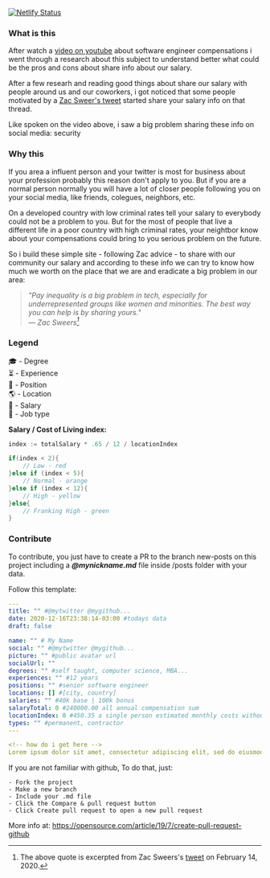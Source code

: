 [![Netlify Status](https://api.netlify.com/api/v1/badges/624765bd-73de-4e74-bb40-cf40b7cefc5e/deploy-status)](https://app.netlify.com/sites/know-your-worth/deploys)

### What is this

After watch a [video on youtube](https://www.youtube.com/watch?v=Ce_Y3hyvHdo) about software engineer compensations i went through a research about this subject to understand better what could be the pros and cons about share info about our salary.

After a few researh and reading good things about share our salary with people around us and our coworkers, i got noticed that some people motivated by a [Zac Sweer's tweet](https://twitter.com/ZacSweers/status/1228205724255154177) started share your salary info on that thread.

Like spoken on the video above, i saw a big problem sharing these info on social media: security

### Why this

If you area a influent person and your twitter is most for business about your profession probably this reason don't apply to you. But if you are a normal person normally you will have a lot of closer people following you on your social media, like friends, colegues, neighbors, etc.

On a developed country with low criminal rates tell your salary to everybody could not be a problem to you. But for the most of people that live a different life in a poor country with high criminal rates, your neightbor know about your compensations could bring to you serious problem on the future. 

So i build these simple site - following Zac advice - to share with our community our salary and according to these info we can try to know how much we worth on the place that we are and eradicate a big problem in our area:

> *"Pay inequality is a big problem in tech, especially for underrepresented groups like women and minorities. The best way you can help is by sharing yours."*<br>
> — <cite>Zac Sweers[^1]</cite>

[^1]: The above quote is excerpted from Zac Sweers's [tweet](https://twitter.com/ZacSweers/status/1228205724255154177) on February 14, 2020.

### Legend

🎓 - Degree  
⏳  - Experience  
👔 - Position  
🌎 - Location  
💸 - Salary  
📑 - Job type 
  
  
  
**Salary / Cost of Living index:**  

  
```go
index := totalSalary * .65 / 12 / locationIndex

if(index < 2){
    // Low - red
}else if (index < 5){
    // Normal - orange
}else if (index < 12){
    // High - yellow
}else{
    // Franking High - green
}
```


### Contribute

To contribute, you just have to create a PR to the branch new-posts on this project including a ***@mynickname.md*** file inside /posts folder with your data.

Follow this template:

```yaml
---
title: "" #@mytwitter @mygithub...
date: 2020-12-16T23:38:14-03:00 #todays data
draft: false

name: "" # My Name
social: "" #@mytwitter @mygithub...
picture: "" #public avatar url
socialUrl: ""
degrees: "" #self taught, computer science, MBA...
experiences: "" #12 years
positions: "" #senior software engineer
locations: [] #[city, country]
salaries: "" #40k base | 100k bonus
salaryTotal: 0 #240000.00 all annual compensation sum
locationIndex: 0 #450.35 a single person estimated monthly costs without rent in numbeo.com to your location
types: "" #permanent, contractor 
---

<!-- how do i get here -->
Lorem ipsum dolor sit amet, consectetur adipiscing elit, sed do eiusmod tempor incididunt ut labore et dolore magna aliqua. Ut enim ad minim veniam, quis nostrud exercitation ullamco laboris nisi ut aliquip ex ea commodo consequat. Duis aute irure dolor in reprehenderit in voluptate velit esse cillum dolore eu fugiat nulla pariatur. Excepteur sint occaecat cupidatat non proident, sunt in culpa qui officia deserunt mollit anim id est laborum.
```

If you are not familiar with github, To do that, just:

    - Fork the project
    - Make a new branch
    - Include your .md file
    - Click the Compare & pull request button
    - Click Create pull request to open a new pull request

More info at: https://opensource.com/article/19/7/create-pull-request-github
